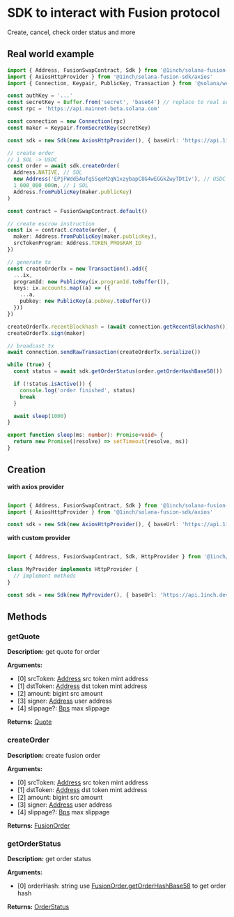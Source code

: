 # SDK to interact with Fusion protocol

Create, cancel, check order status and more

## Real world example

```typescript
import { Address, FusionSwapContract, Sdk } from '@1inch/solana-fusion-sdk'
import { AxiosHttpProvider } from '@1inch/solana-fusion-sdk/axios'
import { Connection, Keypair, PublicKey, Transaction } from '@solana/web3.js' // v1

const authKey = '...'
const secretKey = Buffer.from('secret', 'base64') // replace to real secret key
const rpc = 'https://api.mainnet-beta.solana.com'

const connection = new Connection(rpc)
const maker = Keypair.fromSecretKey(secretKey)

const sdk = new Sdk(new AxiosHttpProvider(), { baseUrl: 'https://api.1inch.dev/fusion', authKey, version: 'v1.0' })

// create order
// 1 SOL -> USDC
const order = await sdk.createOrder(
  Address.NATIVE, // SOL
  new Address('EPjFWdd5AufqSSqeM2qN1xzybapC8G4wEGGkZwyTDt1v'), // USDC
  1_000_000_000n, // 1 SOL
  Address.fromPublicKey(maker.publicKey)
)

const contract = FusionSwapContract.default()

// create escrow instruction
const ix = contract.create(order, {
  maker: Address.fromPublicKey(maker.publicKey),
  srcTokenProgram: Address.TOKEN_PROGRAM_ID
})

// generate tx
const createOrderTx = new Transaction().add({
  ...ix,
  programId: new PublicKey(ix.programId.toBuffer()),
  keys: ix.accounts.map((a) => ({
    ...a,
    pubkey: new PublicKey(a.pubkey.toBuffer())
  }))
})

createOrderTx.recentBlockhash = (await connection.getRecentBlockhash()).blockhash
createOrderTx.sign(maker)

// broadcast tx
await connection.sendRawTransaction(createOrderTx.serialize())

while (true) {
  const status = await sdk.getOrderStatus(order.getOrderHashBase58())

  if (!status.isActive()) {
    console.log('order finished', status)
    break
  }

  await sleep(1000)
}

export function sleep(ms: number): Promise<void> {
  return new Promise((resolve) => setTimeout(resolve, ms))
}
```

## Creation

**with axios provider**
```typescript

import { Address, FusionSwapContract, Sdk } from '@1inch/solana-fusion-sdk'
import { AxiosHttpProvider } from '@1inch/solana-fusion-sdk/axios'

const sdk = new Sdk(new AxiosHttpProvider(), { baseUrl: 'https://api.1inch.dev/fusion', authKey: 'your key', version: 'v1.0' })
```


**with custom provider**
```typescript

import { Address, FusionSwapContract, Sdk, HttpProvider } from '@1inch/solana-fusion-sdk'

class MyProvider implements HttpProvider {
  // implement methods
}

const sdk = new Sdk(new MyProvider(), { baseUrl: 'https://api.1inch.dev/fusion', authKey: 'your key', version: 'v1.0' })
```

## Methods

### getQuote
**Description:** get quote for order

**Arguments:**
- [0] srcToken: [Address](../domains/address.ts) src token mint address
- [1] dstToken: [Address](../domains/address.ts) dst token mint address
- [2] amount: bigint src amount
- [3] signer: [Address](../domains/address.ts) user address
- [4] slippage?: [Bps](../domains/bps.ts) max slippage

**Returns:** [Quote](./quote.ts)


### createOrder
**Description:** create fusion order

**Arguments:**
- [0] srcToken: [Address](../domains/address.ts) src token mint address
- [1] dstToken: [Address](../domains/address.ts) dst token mint address
- [2] amount: bigint src amount
- [3] signer: [Address](../domains/address.ts) user address
- [4] slippage?: [Bps](../domains/bps.ts) max slippage

**Returns:** [FusionOrder](../fusion-order/fusion-order.ts)

### getOrderStatus
**Description:** get order status

**Arguments:**
- [0] orderHash: string use [FusionOrder.getOrderHashBase58](https://github.com/1inch/solana-fusion-sdk/blob/6cb4346342824c1419ff242529da2aa23883082c/src/fusion-order/fusion-order.ts#L513) to get order hash

**Returns:** [OrderStatus](./order-status.ts)

